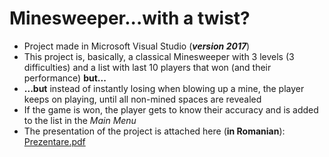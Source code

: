 # Minesweeper...with a twist?
 - Project made in Microsoft Visual Studio (<b><i>version 2017</i></b>)
 - This project is, basically, a classical Minesweeper with 3 levels (3 difficulties) and a list with last 10 players that won (and their performance) <b>but...</b>
 - <b>...but</b> instead of instantly losing when blowing up a mine, the player keeps on playing, until all non-mined spaces are revealed
 - If the game is won, the player gets to know their accuracy and is added to the list in the <i>Main Menu</i>
 - The presentation of the project is attached here (<b>in Romanian</b>): [Prezentare.pdf](https://github.com/cristibercea/Final-High-School-Project/files/13531812/Prezentare_atestat_Bercea_Cristian.pdf)


